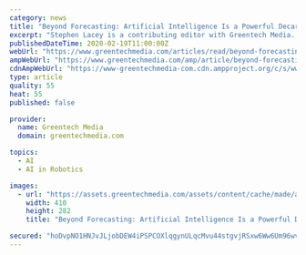 ```yaml
---
category: news
title: "Beyond Forecasting: Artificial Intelligence Is a Powerful Decarbonization Tool"
excerpt: "Stephen Lacey is a contributing editor with Greentech Media. He is also the founder and executive producer of Post Script Media. Lacey produces and hosts The Energy Gang and Interchange podcasts, two of the most popular podcasts on energy and cleantech."
publishedDateTime: 2020-02-19T11:00:00Z
webUrl: "https://www.greentechmedia.com/articles/read/beyond-forecasting-artificial-intelligence-is-a-powerful-decarbonization-tool"
ampWebUrl: "https://www.greentechmedia.com/amp/article/beyond-forecasting-artificial-intelligence-is-a-powerful-decarbonization-tool"
cdnAmpWebUrl: "https://www-greentechmedia-com.cdn.ampproject.org/c/s/www.greentechmedia.com/amp/article/beyond-forecasting-artificial-intelligence-is-a-powerful-decarbonization-tool"
type: article
quality: 55
heat: 55
published: false

provider:
  name: Greentech Media
  domain: greentechmedia.com

topics:
  - AI
  - AI in Robotics

images:
  - url: "https://assets.greentechmedia.com/assets/content/cache/made/assets/content/cache/remote/https_assets.greentechmedia.com/content/images/articles/Autonomous_cars_410_282_c1.jpg"
    width: 410
    height: 282
    title: "Beyond Forecasting: Artificial Intelligence Is a Powerful Decarbonization Tool"

secured: "hoDvpNO1HNJvJLjobDEW4iPSPCOXlqgynULqcMvu44stgvjRSxw6Ww6Um96wv/9R3btvs3/GbIvEDnYW7LLUJe5jelmhrlZbdwZNgGbAe8igjk/doaRNozGLup1ZY5R3VDKFDdhfs4T8Sath9Q4AUd0Yc6W/mMm7RcG2x5BmkYbpNjSvE4AENq9d9NtXhffEeCCaD4C6QQkdUqTZjZpnv2c3T0R6E4stsWmL7R87hvB7oH/qVDBb0fQE01+CoE1jc8wDSgkCqSadLaHlNQ8unMW4WBfg9E+6XujB4zL42faQwIDhoGyVLTUiKZzr6YJLZsECBRK8zjYOw9NerNB5iDm/X+ZsZQVDCF+FknVzC715sSUoDiOX6/xEgJmyVWjKj1taWXRMtWybvwbAet/dXPY90axOm1J8c2xIvDlAB7L8Mn1CBwNgbmcDvp9hY1KrfaXnW3FwvGxm7NjjzJm/5i4m+dlA5OXh/K/LG3N6nJg=;Lqd7p1smH9vDnUOw8Fx6vA=="
---
```


